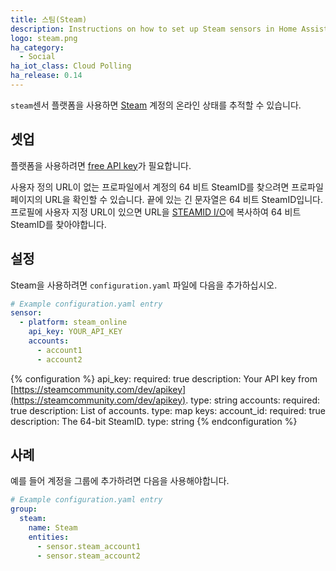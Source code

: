 ```yaml
---
title: 스팀(Steam)
description: Instructions on how to set up Steam sensors in Home Assistant.
logo: steam.png
ha_category:
  - Social
ha_iot_class: Cloud Polling
ha_release: 0.14
---
```


`steam`센서 플랫폼을 사용하면 [Steam](https://steamcommunity.com) 계정의 온라인 상태를 추적할 수 있습니다.

## 셋업

플랫폼을 사용하려면 [free API key](https://steamcommunity.com/dev/apikey)가 필요합니다.

사용자 정의 URL이 없는 프로파일에서 계정의 64 비트 SteamID를 찾으려면 프로파일 페이지의 URL을 확인할 수 있습니다. 끝에 있는 긴 문자열은 64 비트 SteamID입니다. 프로필에 사용자 지정 URL이 있으면 URL을 [STEAMID I/O](https://steamid.io/)에 복사하여 64 비트 SteamID를 찾아야합니다.

## 설정

Steam을 사용하려면 `configuration.yaml` 파일에 다음을 추가하십시오.

```yaml
# Example configuration.yaml entry
sensor:
  - platform: steam_online
    api_key: YOUR_API_KEY
    accounts:
      - account1
      - account2
```

{% configuration %}
api_key:
  required: true
  description: Your API key from [https://steamcommunity.com/dev/apikey](https://steamcommunity.com/dev/apikey).
  type: string
accounts:
  required: true
  description: List of accounts.
  type: map
  keys:
    account_id:
      required: true
      description: The 64-bit SteamID.
      type: string
{% endconfiguration %}

## 사례 

예를 들어 계정을 그룹에 추가하려면 다음을 사용해야합니다.

```yaml
# Example configuration.yaml entry
group:
  steam:
    name: Steam
    entities:
      - sensor.steam_account1
      - sensor.steam_account2
```
